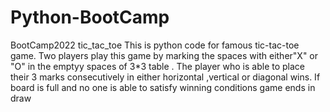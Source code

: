 # Python-BootCamp
BootCamp2022
tic_tac_toe
This is python code for famous tic-tac-toe game.
Two players play this game by marking the spaces with either"X" or "O" in the emptyy spaces of 3*3 table .
The player who is able to place their 3 marks consecutively in either horizontal ,vertical or diagonal wins.
If board is full and no one is able to satisfy winning conditions game ends in draw

